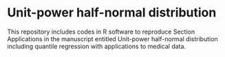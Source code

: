 # Unit-power half-normal distribution
This repository includes codes in R software to reproduce Section Applications in the manuscript entitled Unit-power half-normal distribution including quantile regression with applications to medical data.
